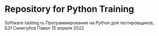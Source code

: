 # Repository for Python Training 
Software-tasting.ru
Программирование на Python для тестировщиков, Б31
Синегубов Павел 15 апреля 2022